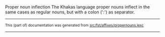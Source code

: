 Proper noun inflection
The Khakas language proper nouns inflect in the same cases as regular
nouns, but with a colon (':') as separator.

* * *

<small>This (part of) documentation was generated from [src/fst/affixes/propernouns.lexc](https://github.com/giellalt/lang-kjh/blob/main/src/fst/affixes/propernouns.lexc)</small>

---

